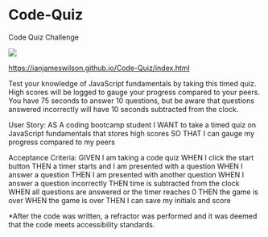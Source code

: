 # Code-Quiz
Code Quiz Challenge

![](images/code_quiz.png)

https://ianjameswilson.github.io/Code-Quiz/index.html

Test your knowledge of JavaScript fundamentals by taking this timed quiz. High scores will be logged to gauge your progress compared to your peers. You have 75 seconds to answer 10 questions, but be aware that questions answered incorrectly will have 10 seconds subtracted from the clock.

User Story:
AS A coding bootcamp student
I WANT to take a timed quiz on JavaScript fundamentals that stores high scores
SO THAT I can gauge my progress compared to my peers

Acceptance Criteria:
GIVEN I am taking a code quiz
WHEN I click the start button
THEN a timer starts and I am presented with a question
WHEN I answer a question
THEN I am presented with another question
WHEN I answer a question incorrectly
THEN time is subtracted from the clock
WHEN all questions are answered or the timer reaches 0
THEN the game is over
WHEN the game is over
THEN I can save my initials and score



*After the code was written, a refractor was performed and it was deemed that the code meets accessibility standards.
